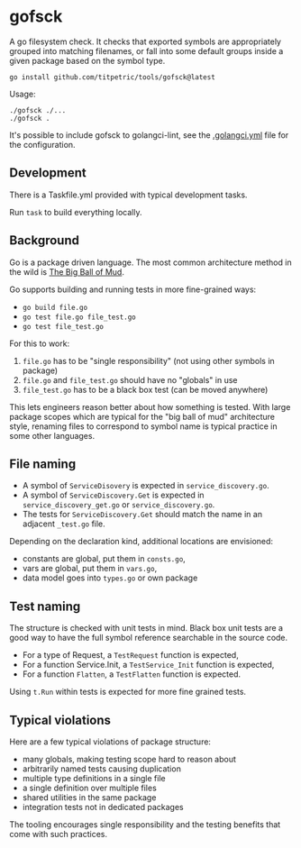 # gofsck

A go filesystem check. It checks that exported symbols are appropriately
grouped into matching filenames, or fall into some default groups
inside a given package based on the symbol type.

```
go install github.com/titpetric/tools/gofsck@latest
```

Usage:

```
./gofsck ./...
./gofsck .
```

It's possible to include gofsck to golangci-lint, see the
[.golangci.yml](./.golangci.yml) file for the configuration.

## Development

There is a Taskfile.yml provided with typical development tasks.

Run `task` to build everything locally.

## Background

Go is a package driven language. The most common architecture method in
the wild is [The Big Ball of Mud](https://blog.codinghorror.com/the-big-ball-of-mud-and-other-architectural-disasters/).

Go supports building and running tests in more fine-grained ways:

- `go build file.go`
- `go test file.go file_test.go`
- `go test file_test.go`

For this to work:

1. `file.go` has to be "single responsibility" (not using other symbols in package)
2. `file.go` and `file_test.go` should have no "globals" in use
3. `file_test.go` has to be a black box test (can be moved anywhere)

This lets engineers reason better about how something is tested. With
large package scopes which are typical for the "big ball of mud"
architecture style, renaming files to correspond to symbol name is
typical practice in some other languages.

## File naming

- A symbol of `ServiceDisovery` is expected in `service_discovery.go`.
- A symbol of `ServiceDiscovery.Get` is expected in `service_discovery_get.go` or `service_discovery.go`.
- The tests for `ServiceDiscovery.Get` should match the name in an adjacent `_test.go` file.

Depending on the declaration kind, additional locations are envisioned:

- constants are global, put them in `consts.go`,
- vars are global, put them in `vars.go`,
- data model goes into `types.go` or own package

## Test naming

The structure is checked with unit tests in mind. Black box unit tests are
a good way to have the full symbol reference searchable in the source code.

- For a type of Request, a `TestRequest` function is expected,
- For a function Service.Init, a `TestService_Init` function is expected,
- For a function `Flatten`, a `TestFlatten` function is expected.

Using `t.Run` within tests is expected for more fine grained tests.

## Typical violations

Here are a few typical violations of package structure:

- many globals, making testing scope hard to reason about
- arbitrarily named tests causing duplication
- multiple type definitions in a single file
- a single definition over multiple files
- shared utilities in the same package
- integration tests not in dedicated packages

The tooling encourages single responsibility and the testing benefits
that come with such practices.
